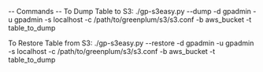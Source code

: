 -- Commands -- 
To Dump Table to S3: 
./gp-s3easy.py --dump -d gpadmin -u gpadmin -s localhost -c /path/to/greenplum/s3/s3.conf -b aws_bucket -t table_to_dump

To Restore Table from S3: 
./gp-s3easy.py --restore -d gpadmin -u gpadmin -s localhost -c /path/to/greenplum/s3/s3.conf -b aws_bucket -t table_to_dump

